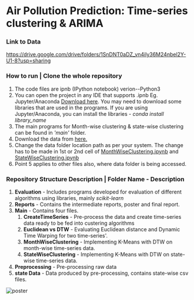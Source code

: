# Air Pollution Prediction: Time-series clustering & ARIMA

### Link to Data
https://drive.google.com/drive/folders/1SnDNT0aDZ_vn4ily36M24nbel2Y-U1-8?usp=sharing

### How to run | Clone the whole repository

1. The code files are ipnb (IPython notebook) verion--Python3
2. You can open the project in any IDE that supports .ipnb Eg. Jupyter/Anaconda [Download here](https://www.anaconda.com/download/). You may need to download some libraries that are used in the programs. If you are using Jupyter/Anaconda, you can install the libraries - *conda install library_name*
3. The main programs for Month-wise clustering & state-wise clustering can be found in *'main'* folder.
4. Download the data from [here.](https://drive.google.com/drive/folders/1SnDNT0aDZ_vn4ily36M24nbel2Y-U1-8?usp=sharing)
5. Change the data folder location path as per your system. The change has to be made in 1st or 2nd cell of [MonthWiseClustering.ipynb](https://github.com/daxamin/Air-Pollution-Prediction/blob/master/main/MonthWiseClustering.ipynb) and [StateWiseClustering.ipynb](https://github.com/daxamin/Air-Pollution-Prediction/blob/master/main/StateWiseClustering.ipynb)
6. Point 5 applies to other files also, where data folder is being accessed.

### Repository Structure Description | Folder Name - Description

1. **Evaluation** - Includes programs developed for evaluation of different algorithms using libraries, mainly *scikit-learn*
2. **Reports** - Contains the intermediate reports, poster and final report.
3. **Main** - Contains four files.
    1. **CreateTimeSeries** - Pre-process the data and create time-series data ready to be fed into custering algorithms
    2. **Euclidean vs DTW** - Evaluating Euclidean distance and Dynamic Time Warping for two time-series'.
    3. **MonthWiseClustering** - Implementing K-Means with DTW on month-wise time-series data.
    4. **StateWiseClustering** - Implementing K-Means with DTW on state-wise time-series data.
4. **Preprocessing** - Pre-processing raw data 
5. **state Data** - Data produced by pre-processing, contains state-wise csv files.


![poster](https://user-images.githubusercontent.com/15925203/39090661-42c4fdfe-45b3-11e8-8683-743f3773a30a.png)
